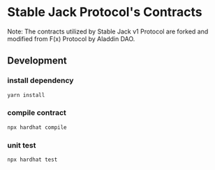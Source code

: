 # Stable Jack Protocol's Contracts

Note: The contracts utilized by Stable Jack v1 Protocol are forked and modified from F(x) Protocol by Aladdin DAO. 

## Development
### install dependency

```bash
yarn install
```

### compile contract

```bash
npx hardhat compile
```

### unit test

```bash
npx hardhat test
```